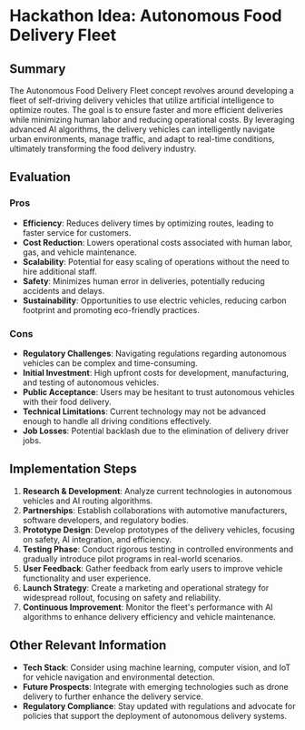 # Hackathon Idea: Autonomous Food Delivery Fleet

## Summary
The Autonomous Food Delivery Fleet concept revolves around developing a fleet of self-driving delivery vehicles that utilize artificial intelligence to optimize routes. The goal is to ensure faster and more efficient deliveries while minimizing human labor and reducing operational costs. By leveraging advanced AI algorithms, the delivery vehicles can intelligently navigate urban environments, manage traffic, and adapt to real-time conditions, ultimately transforming the food delivery industry.

## Evaluation
### Pros
- **Efficiency**: Reduces delivery times by optimizing routes, leading to faster service for customers.
- **Cost Reduction**: Lowers operational costs associated with human labor, gas, and vehicle maintenance.
- **Scalability**: Potential for easy scaling of operations without the need to hire additional staff.
- **Safety**: Minimizes human error in deliveries, potentially reducing accidents and delays.
- **Sustainability**: Opportunities to use electric vehicles, reducing carbon footprint and promoting eco-friendly practices.

### Cons
- **Regulatory Challenges**: Navigating regulations regarding autonomous vehicles can be complex and time-consuming.
- **Initial Investment**: High upfront costs for development, manufacturing, and testing of autonomous vehicles.
- **Public Acceptance**: Users may be hesitant to trust autonomous vehicles with their food delivery.
- **Technical Limitations**: Current technology may not be advanced enough to handle all driving conditions effectively.
- **Job Losses**: Potential backlash due to the elimination of delivery driver jobs.

## Implementation Steps
1. **Research & Development**: Analyze current technologies in autonomous vehicles and AI routing algorithms.
2. **Partnerships**: Establish collaborations with automotive manufacturers, software developers, and regulatory bodies.
3. **Prototype Design**: Develop prototypes of the delivery vehicles, focusing on safety, AI integration, and efficiency.
4. **Testing Phase**: Conduct rigorous testing in controlled environments and gradually introduce pilot programs in real-world scenarios.
5. **User Feedback**: Gather feedback from early users to improve vehicle functionality and user experience.
6. **Launch Strategy**: Create a marketing and operational strategy for widespread rollout, focusing on safety and reliability.
7. **Continuous Improvement**: Monitor the fleet's performance with AI algorithms to enhance delivery efficiency and vehicle maintenance.

## Other Relevant Information
- **Tech Stack**: Consider using machine learning, computer vision, and IoT for vehicle navigation and environmental detection.
- **Future Prospects**: Integrate with emerging technologies such as drone delivery to further enhance the delivery service.
- **Regulatory Compliance**: Stay updated with regulations and advocate for policies that support the deployment of autonomous delivery systems.